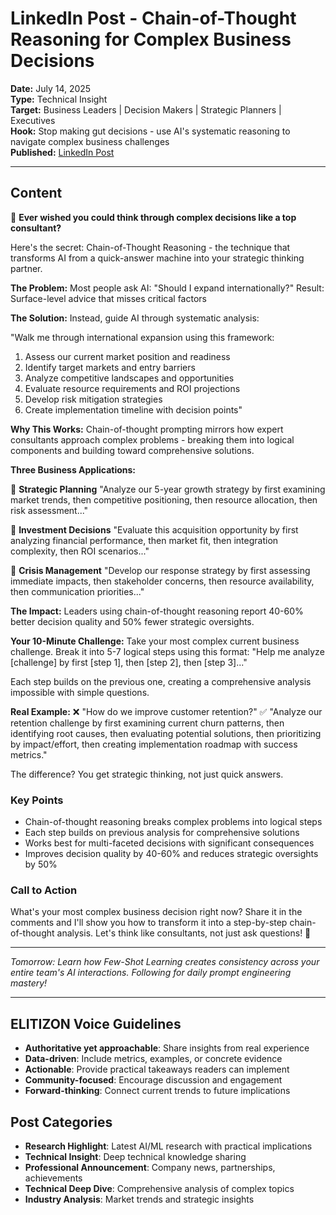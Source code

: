 # LinkedIn Post - Chain-of-Thought Reasoning for Complex Business Decisions

**Date:** July 14, 2025  
**Type:** Technical Insight  
**Target:** Business Leaders | Decision Makers | Strategic Planners | Executives  
**Hook:** Stop making gut decisions - use AI's systematic reasoning to navigate complex business challenges  
**Published:** [LinkedIn Post](URL_TO_BE_ADDED)

---

## Content

🧠 **Ever wished you could think through complex decisions like a top consultant?**

Here's the secret: Chain-of-Thought Reasoning - the technique that transforms AI from a quick-answer machine into your strategic thinking partner.

**The Problem:**
Most people ask AI: "Should I expand internationally?"
Result: Surface-level advice that misses critical factors

**The Solution:**
Instead, guide AI through systematic analysis:

"Walk me through international expansion using this framework:

1. Assess our current market position and readiness
2. Identify target markets and entry barriers
3. Analyze competitive landscapes and opportunities
4. Evaluate resource requirements and ROI projections
5. Develop risk mitigation strategies
6. Create implementation timeline with decision points"

**Why This Works:**
Chain-of-thought prompting mirrors how expert consultants approach complex problems - breaking them into logical components and building toward comprehensive solutions.

**Three Business Applications:**

💼 **Strategic Planning**
"Analyze our 5-year growth strategy by first examining market trends, then competitive positioning, then resource allocation, then risk assessment..."

🎯 **Investment Decisions**
"Evaluate this acquisition opportunity by first analyzing financial performance, then market fit, then integration complexity, then ROI scenarios..."

🚀 **Crisis Management**
"Develop our response strategy by first assessing immediate impacts, then stakeholder concerns, then resource availability, then communication priorities..."

**The Impact:** Leaders using chain-of-thought reasoning report 40-60% better decision quality and 50% fewer strategic oversights.

**Your 10-Minute Challenge:**
Take your most complex current business challenge. Break it into 5-7 logical steps using this format:
"Help me analyze [challenge] by first [step 1], then [step 2], then [step 3]..."

Each step builds on the previous one, creating a comprehensive analysis impossible with simple questions.

**Real Example:**
❌ "How do we improve customer retention?"
✅ "Analyze our retention challenge by first examining current churn patterns, then identifying root causes, then evaluating potential solutions, then prioritizing by impact/effort, then creating implementation roadmap with success metrics."

The difference? You get strategic thinking, not just quick answers.

### Key Points

- Chain-of-thought reasoning breaks complex problems into logical steps
- Each step builds on previous analysis for comprehensive solutions
- Works best for multi-faceted decisions with significant consequences
- Improves decision quality by 40-60% and reduces strategic oversights by 50%

### Call to Action

What's your most complex business decision right now? Share it in the comments and I'll show you how to transform it into a step-by-step chain-of-thought analysis. Let's think like consultants, not just ask questions! 🎯

---

*Tomorrow: Learn how Few-Shot Learning creates consistency across your entire team's AI interactions. Following for daily prompt engineering mastery!*

---

## ELITIZON Voice Guidelines

- **Authoritative yet approachable**: Share insights from real experience
- **Data-driven**: Include metrics, examples, or concrete evidence
- **Actionable**: Provide practical takeaways readers can implement
- **Community-focused**: Encourage discussion and engagement
- **Forward-thinking**: Connect current trends to future implications

## Post Categories

- **Research Highlight**: Latest AI/ML research with practical implications
- **Technical Insight**: Deep technical knowledge sharing
- **Professional Announcement**: Company news, partnerships, achievements  
- **Technical Deep Dive**: Comprehensive analysis of complex topics
- **Industry Analysis**: Market trends and strategic insights
